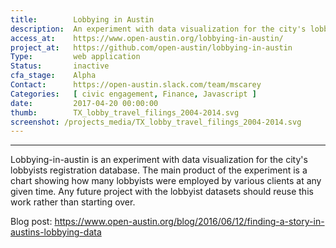 ```yaml
---
title:        Lobbying in Austin
description:  An experiment with data visualization for the city's lobbyists registration database
access_at:    https://www.open-austin.org/lobbying-in-austin/
project_at:   https://github.com/open-austin/lobbying-in-austin
Type:         web application
Status:       inactive
cfa_stage:    Alpha
Contact:      https://open-austin.slack.com/team/mscarey
Categories:   [ civic engagement, Finance, Javascript ]
date:         2017-04-20 00:00:00
thumb:        TX_lobby_travel_filings_2004-2014.svg
screenshot: /projects_media/TX_lobby_travel_filings_2004-2014.svg
---
```


*****************

Lobbying-in-austin is an experiment with data visualization for the city's lobbyists registration database. The main product of the experiment is a chart showing how many lobbyists were employed by various clients at any given time. Any future project with the lobbyist datasets should reuse this work rather than starting over.

Blog post: https://www.open-austin.org/blog/2016/06/12/finding-a-story-in-austins-lobbying-data
